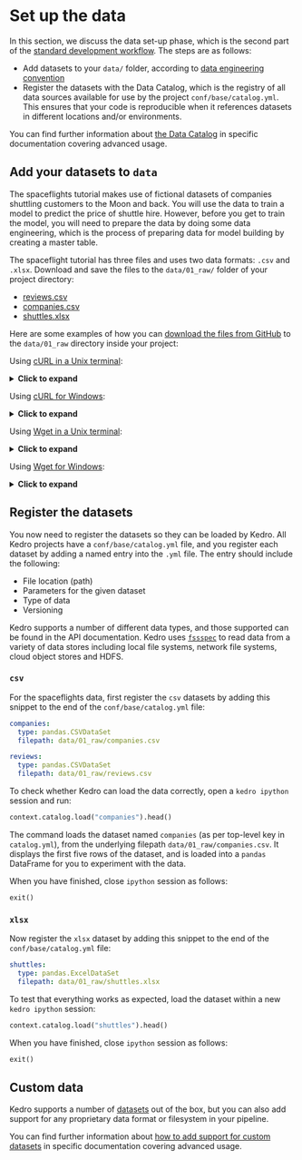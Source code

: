 # Set up the data

In this section, we discuss the data set-up phase, which is the second part of the [standard development workflow](./01_spaceflights_tutorial.md#kedro-project-development-workflow). The steps are as follows:

* Add datasets to your `data/` folder, according to [data engineering convention](../12_faq/01_faq.md#what-is-data-engineering-convention)
* Register the datasets with the Data Catalog, which is the registry of all data sources available for use by the project `conf/base/catalog.yml`. This ensures that your code is reproducible when it references datasets in different locations and/or environments.

You can find further information about [the Data Catalog](../05_data/01_data_catalog.md) in specific documentation covering advanced usage.


## Add your datasets to `data`

The spaceflights tutorial makes use of fictional datasets of companies shuttling customers to the Moon and back. You will use the data to train a model to predict the price of shuttle hire. However, before you get to train the model, you will need to prepare the data by doing some data engineering, which is the process of preparing data for model building by creating a master table.

The spaceflight tutorial has three files and uses two data formats: `.csv` and `.xlsx`. Download and save the files to the `data/01_raw/` folder of your project directory:

* [reviews.csv](https://quantumblacklabs.github.io/kedro/reviews.csv)
* [companies.csv](https://quantumblacklabs.github.io/kedro/companies.csv)
* [shuttles.xlsx](https://quantumblacklabs.github.io/kedro/shuttles.xlsx)

Here are some examples of how you can [download the files from GitHub](https://www.quora.com/How-do-I-download-something-from-GitHub) to the `data/01_raw` directory inside your project:

Using [cURL in a Unix terminal](https://curl.haxx.se/download.html):

<details>
<summary><b>Click to expand</b></summary>

```bash
# reviews
curl -o data/01_raw/reviews.csv https://raw.githubusercontent.com/quantumblacklabs/kedro-examples/master/kedro-tutorial/data/01_raw/reviews.csv
# companies
curl -o data/01_raw/companies.csv https://raw.githubusercontent.com/quantumblacklabs/kedro-examples/master/kedro-tutorial/data/01_raw/companies.csv
# shuttles
curl -o data/01_raw/shuttles.xlsx https://raw.githubusercontent.com/quantumblacklabs/kedro-examples/master/kedro-tutorial/data/01_raw/shuttles.xlsx
```
</details>

Using [cURL for Windows](https://curl.haxx.se/windows/):

<details>
<summary><b>Click to expand</b></summary>

```bat
curl -o data\01_raw\reviews.csv https://raw.githubusercontent.com/quantumblacklabs/kedro-examples/master/kedro-tutorial/data/01_raw/reviews.csv
curl -o data\01_raw\companies.csv https://raw.githubusercontent.com/quantumblacklabs/kedro-examples/master/kedro-tutorial/data/01_raw/companies.csv
curl -o data\01_raw\shuttles.xlsx https://raw.githubusercontent.com/quantumblacklabs/kedro-examples/master/kedro-tutorial/data/01_raw/shuttles.xlsx
```
</details>

Using [Wget in a Unix terminal](https://www.gnu.org/software/wget/):

<details>
<summary><b>Click to expand</b></summary>

```bash
# reviews
wget -O data/01_raw/reviews.csv https://raw.githubusercontent.com/quantumblacklabs/kedro-examples/master/kedro-tutorial/data/01_raw/reviews.csv
# companies
wget -O data/01_raw/companies.csv https://raw.githubusercontent.com/quantumblacklabs/kedro-examples/master/kedro-tutorial/data/01_raw/companies.csv
# shuttles
wget -O data/01_raw/shuttles.xlsx https://raw.githubusercontent.com/quantumblacklabs/kedro-examples/master/kedro-tutorial/data/01_raw/shuttles.xlsx
```
</details>

Using [Wget for Windows](https://eternallybored.org/misc/wget/):

<details>
<summary><b>Click to expand</b></summary>

```bat
wget -O data\01_raw\reviews.csv https://raw.githubusercontent.com/quantumblacklabs/kedro-examples/master/kedro-tutorial/data/01_raw/reviews.csv
wget -O data\01_raw\companies.csv https://raw.githubusercontent.com/quantumblacklabs/kedro-examples/master/kedro-tutorial/data/01_raw/companies.csv
wget -O data\01_raw\shuttles.xlsx https://raw.githubusercontent.com/quantumblacklabs/kedro-examples/master/kedro-tutorial/data/01_raw/shuttles.xlsx
```
</details>

## Register the datasets

You now need to register the datasets so they can be loaded by Kedro. All Kedro projects have a `conf/base/catalog.yml` file, and you register each dataset by adding a named entry into the `.yml` file. The entry should include the following:

* File location (path)
* Parameters for the given dataset
* Type of data
* Versioning

Kedro supports a number of different data types, and those supported can be found in the API documentation. Kedro uses [`fssspec`](https://filesystem-spec.readthedocs.io/en/latest/) to read data from a variety of data stores including local file systems, network file systems, cloud object stores and HDFS.


### `csv`

For the spaceflights data, first register the `csv` datasets by adding this snippet to the end of the `conf/base/catalog.yml` file:

```yaml
companies:
  type: pandas.CSVDataSet
  filepath: data/01_raw/companies.csv

reviews:
  type: pandas.CSVDataSet
  filepath: data/01_raw/reviews.csv
```

To check whether Kedro can load the data correctly, open a `kedro ipython` session and run:

```python
context.catalog.load("companies").head()
```

The command loads the dataset named `companies` (as per top-level key in `catalog.yml`), from the underlying filepath `data/01_raw/companies.csv`. It displays the first five rows of the dataset, and is loaded into a `pandas` DataFrame for you to experiment with the data.

When you have finished, close `ipython` session as follows:

```python
exit()
```

### `xlsx`

Now register the `xlsx` dataset by adding this snippet to the end of the `conf/base/catalog.yml` file:

```yaml
shuttles:
  type: pandas.ExcelDataSet
  filepath: data/01_raw/shuttles.xlsx
```

To test that everything works as expected, load the dataset within a new `kedro ipython` session:

```python
context.catalog.load("shuttles").head()
```
When you have finished, close `ipython` session as follows:

```python
exit()
```

## Custom data

Kedro supports a number of [datasets](/kedro.extras.datasets) out of the box, but you can also add support for any proprietary data format or filesystem in your pipeline.

You can find further information about [how to add support for custom datasets](../07_extend_kedro/01_custom_datasets.md) in specific documentation covering advanced usage.
